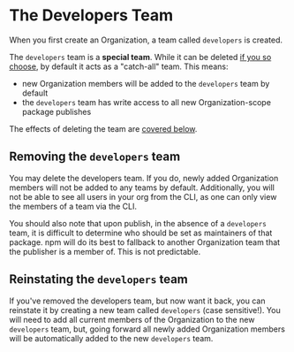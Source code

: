 <!--
title: 04 - The Developers Team
featured: true
-->

# The Developers Team

When you first create an Organization, a team called `developers` is created.

The `developers` team is a **special team**. While it can be deleted 
[if you so choose](#removing-the-developers-team), by default it acts as a "catch-all" 
team. This means:

  - new Organization members will be added to the `developers` team by default
  - the `developers` team has write access to all new Organization-scope package publishes
 
The effects of deleting the team are [covered below](#removing-the-developers-team).

## Removing the `developers` team

You may delete the developers team. If you do, newly added Organization
members will not be added to any teams by default. Additionally,
you will not be able to see all users in your org from the CLI, as
one can only view the members of a team via the CLI.

You should also note that upon publish, in the absence of a `developers`
team, it is difficult to determine who should be set as maintainers
of that package. npm will do its best to fallback to another 
Organization team that the publisher is a member of. This is not
predictable.

## Reinstating the `developers` team

If you've removed the developers team, but now want it back, you can
reinstate it by creating a new team called `developers` (case sensitive!).
You will need to add all current members of the Organization to the 
new `developers` team, but, going forward  all newly added Organization
members will be automatically added to the new `developers` team.

[Super Admin]: /orgs/roles#super-admin
